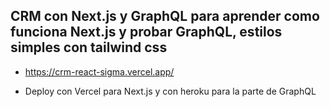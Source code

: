 ## CRM con Next.js y GraphQL para aprender como funciona Next.js y probar GraphQL, estilos simples con tailwind css

- https://crm-react-sigma.vercel.app/

- Deploy con Vercel para Next.js y con heroku para la parte de GraphQL
